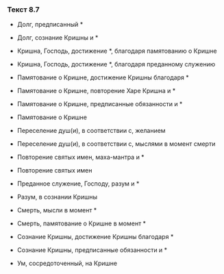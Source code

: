 ### Текст 8.7

- Долг, предписанный *

- Долг, сознание Кришны и *

- Кришна, Господь, достижение *, благодаря памятованию о Кришне

- Кришна, Господь, достижение *, благодаря преданному служению

- Памятование о Кришне, достижение Кришны благодаря *

- Памятование о Кришне, повторение Харе Кришна и *

- Памятование о Кришне, предписанные обязанности и *

- Памятование о Кришне

- Переселение душ(и), в соответствии с, желанием

- Переселение душ(и), в соответствии с, мыслями в момент смерти

- Повторение святых имен, маха-мантра и *

- Повторение святых имен

- Преданное служение, Господу, разум и *

- Разум, в сознании Кришны

- Смерть, мысли в момент *

- Смерть, памятование о Кришне в момент *

- Сознание Кришны, достижение Кришны благодаря *

- Сознание Кришны, предписанные обязанности и *

- Ум, сосредоточенный, на Кришне
	
